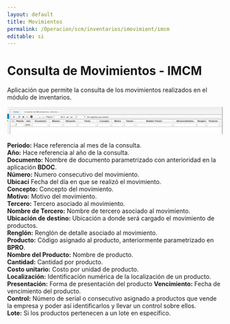 ```yaml
---
layout: default
title: Movimientos
permalink: /Operacion/scm/inventarios/imovimient/imcm
editable: si
---
```


# Consulta de Movimientos - IMCM

Aplicación que permite la consulta de los movimientos realizados en el módulo de inventarios.  

![](imcm1.png)

**Periodo:**  Hace referencia al mes de la consulta.  
**Año:** Hace referencia al año de la consulta.  
**Documento:** Nombre de documento parametrizado con anterioridad en la aplicación **BDOC**.  
**Número:** Numero consecutivo del movimiento.  
**Ubicaci** Fecha del día en que se realizó el movimiento.  
**Concepto:** Concepto del movimiento.  
**Motivo:** Motivo del movimiento.  
**Tercero:** Tercero asociado al movimiento.  
**Nombre de Tercero:** Nombre de tercero asociado al movimiento.  
**Ubicación de destino:** Ubicación a donde será cargado el movimiento de productos.  
**Renglón:** Renglón de detalle asociado al movimiento.  
**Producto:** Código asignado al producto, anteriormente parametrizado en **BPRO**.  
**Nombre del Producto:** Nombre de producto.  
**Cantidad:** Cantidad por producto.  
**Costo unitario:** Costo por unidad de producto.  
**Localización:** Identificación numérica de la localización de un producto.
**Presentación:** Forma de presentación del producto 
**Vencimiento:** Fecha de vencimiento del producto.  
**Control:** Número de serial o consecutivo asignado a productos que vende la empresa y poder así identificarlos y llevar un control sobre ellos.  
**Lote:** Si los productos pertenecen a un lote en específico.  









